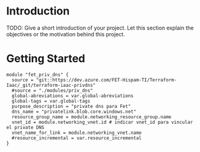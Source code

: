 # Introduction 
TODO: Give a short introduction of your project. Let this section explain the objectives or the motivation behind this project. 

# Getting Started
```hcl
module "fet_priv_dns" {
  source = "git::https://dev.azure.com/FET-Hispam-TI/Terraform-Iaac/_git/terraform-iaac-privdns"
  #source = "./modules/priv_dns"
  global-abreviations = var.global-abreviations
  global-tags = var.global-tags
  purpose_description = "private dns para Fet"  
  dns_name = "privatelink.blob.core.windows.net"
  resource_group_name = module.networking_resource_group.name  
  vnet_id = module.networking_vnet.id # indicar vnet_id para vincular el private DNS
  vnet_name_for_link = module.networking_vnet.name
  #resource_incremental = var.resource_incremental
}
```